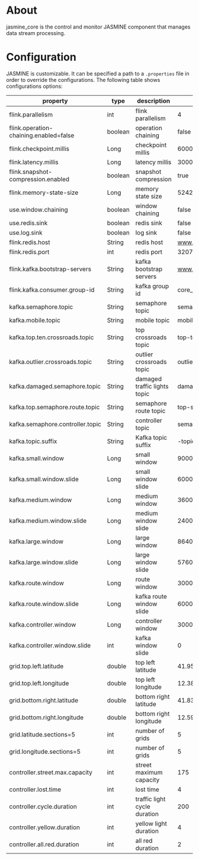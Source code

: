 

# About
jasmine_core is the control and monitor JASMINE component that manages data stream processing.

# Configuration

JASMINE is customizable. It can be specified a path to a `.properties` file in order to override the configurations.
The following table shows configurations options:

|             property             | type    | description                                                                                                                                  | example        |
|--------------------------------- |---------|----------------------------------------------------------------------------------------------------------------------------------------------|----------------|
|flink.parallelism|int|flink parallelism|4|
|flink.operation-chaining.enabled=false|boolean|operation chaining|false|
|flink.checkpoint.millis|Long|checkpoint millis|60000|
|flink.latency.millis|Long|latency millis|30000|
|flink.snapshot-compression.enabled|boolean|snapshot compression|true|
|flink.memory-state-size|Long|memory state size|524288000|
|use.window.chaining|boolean|window chaining|false|
|use.redis.sink|boolean|redis sink|false|
|use.log.sink|boolean|log sink|false|
|flink.redis.host|String|redis host|www.jasmine.cf|
|flink.redis.port |int|redis port|32079|
|flink.kafka.bootstrap-servers |String|kafka bootstrap servers|www.jasmine.cf:32094|
|flink.kafka.consumer.group-id|String|kafka group id|core_group|
|kafka.semaphore.topic|String|semaphore topic|semaphore-topic|
|kafka.mobile.topic|String|mobile topic|mobile-topic|
|kafka.top.ten.crossroads.topic|String|top crossroads topic|top-ten-crossroads-|
|kafka.outlier.crossroads.topic|String|outlier crossroads topic|outlier-crossroads-|
|kafka.damaged.semaphore.topic|String|damaged traffic lights topic|damaged-semaphore|
|kafka.top.semaphore.route.topic|String|semaphore route topic|top-semaphore-route|
|kafka.semaphore.controller.topic|String|controller topic|semaphore-controller|
|kafka.topic.suffix|String|Kafka topic suffix|-topic|
|kafka.small.window|Long|small window|900000|
|kafka.small.window.slide|Long|small window slide|60000|
|kafka.medium.window|Long|medium window|3600000|
|kafka.medium.window.slide|Long|medium window slide|240000|
|kafka.large.window|Long|large window|86400000|
|kafka.large.window.slide|Long|large window slide|5760000|
|kafka.route.window|Long|route window|300000|
|kafka.route.window.slide |Long|kafka route window slide|60000|
|kafka.controller.window |Long|controller window|300000|
|kafka.controller.window.slide|int|kafka window slide|0|
|grid.top.left.latitude|double|top left latitude|41.959598|
|grid.top.left.longitude|double|top left longitude|12.389655|
|grid.bottom.right.latitude|double|bottom right latitude|41.836425|
|grid.bottom.right.longitude|double|bottom right longitude|12.593245|
|grid.latitude.sections=5|int|number of grids|5|
|grid.longitude.sections=5|int|number of grids|5|
|controller.street.max.capacity|int|street maximum capacity|175|
|controller.lost.time|int|lost time|4|
|controller.cycle.duration | int|traffic light cycle duration|200|
|controller.yellow.duration| int| yellow light duration|4|
|controller.all.red.duration| int| all red duration|2|

